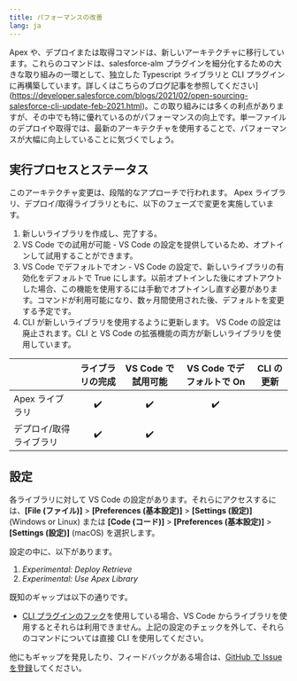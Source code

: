 ```yaml
---
title: パフォーマンスの改善
lang: ja
---
```


Apex や、デプロイまたは取得コマンドは、新しいアーキテクチャに移行しています。これらのコマンドは、salesforce-alm プラグインを細分化するための大きな取り組みの一環として、独立した Typescript ライブラリと CLI プラグインに再構築しています。詳しくはこちらのブログ記事を参照してください](https://developer.salesforce.com/blogs/2021/02/open-sourcing-salesforce-cli-update-feb-2021.html)。この取り組みには多くの利点がありますが、その中でも特に優れているのがパフォーマンスの向上です。単一ファイルのデプロイや取得では、最新のアーキテクチャを使用することで、パフォーマンスが大幅に向上していることに気づくでしょう。

## 実行プロセスとステータス

このアーキテクチャ変更は、段階的なアプローチで行われます。 Apex ライブラリ、デプロイ/取得ライブラリともに、以下のフェーズで変更を実施しています。

1. 新しいライブラリを作成し、完了する。
2. VS Code での試用が可能 - VS Code の設定を提供しているため、オプトインして試用することができます。
3. VS Code でデフォルトでオン - VS Code の設定で、新しいライブラリの有効化をデフォルトで True にします。以前オプトインした後にオプトアウトした場合、この機能を使用するには手動でオプトインし直す必要があります。コマンドが利用可能になり、数ヶ月間使用された後、デフォルトを変更する予定です。
4. CLI が新しいライブラリを使用するように更新します。 VS Code の設定は廃止されます。CLI と VS Code の拡張機能の両方が新しいライブラリを使用しています。

|                          | ライブラリの完成 | VS Code で試用可能 | VS Code でデフォルトで On | CLI の更新 |
| ------------------------ | :--------------: | :----------------: | :-----------------------: | :--------: |
| Apex ライブラリ          |        ✔️        |         ✔️         |            ✔️             |            |
| デプロイ/取得 ライブラリ |        ✔️        |         ✔️         |                           |            |

## 設定

各ライブラリに対して VS Code の設定があります。それらにアクセスするには、**[File \(ファイル\)]** > **[Preferences \(基本設定\)]** > **[Settings \(設定\)]** (Windows or Linux) または **[Code \(コード\)]** > **[Preferences \(基本設定\)]** > **[Settings \(設定\)]** (macOS) を選択します。

設定の中に、以下があります。

1. _Experimental: Deploy Retrieve_
2. _Experimental: Use Apex Library_

既知のギャップは以下の通りです。

- [CLI プラグインのフック](https://developer.salesforce.com/docs/atlas.en-us.sfdx_cli_plugins.meta/sfdx_cli_plugins/cli_plugins_customize_hooks.htm)を使用している場合、VS Code からライブラリを使用するとそれらは利用できません。上記の設定のチェックを外して、それらのコマンドについては直接 CLI を使用してください。

他にもギャップを発見したり、フィードバックがある場合は、[GitHub で Issue を登録](https://github.com/forcedotcom/salesforcedx-vscode/issues/new/choose)してください。
